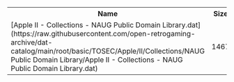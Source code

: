 <table>
<tr><th>Name</th><th>Size</th></tr>
<tr><td>[Apple II - Collections - NAUG Public Domain Library.dat](https://raw.githubusercontent.com/open-retrogaming-archive/dat-catalog/main/root/basic/TOSEC/Apple/II/Collections/NAUG Public Domain Library/Apple II - Collections - NAUG Public Domain Library.dat)</td><td>1467</td></tr>
</table>
